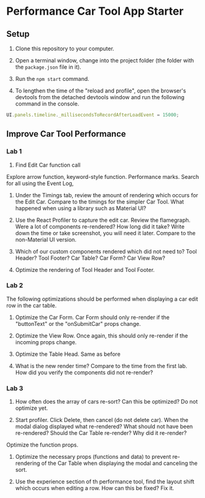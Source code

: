 # Performance Car Tool App Starter

## Setup

1. Clone this repository to your computer.

2. Open a terminal window, change into the project folder (the folder with the `package.json` file in it).

3. Run the `npm start` command.

4. To lengthen the time of the "reload and profile", open the browser's devtools from the detached devtools window and run the following command in the console.

```javascript
UI.panels.timeline._millisecondsToRecordAfterLoadEvent = 15000;
```

## Improve Car Tool Performance

### Lab 1

1. Find Edit Car function call

Explore arrow function, keyword-style function. Performance marks. Search for all using the Event Log,

1. Under the Timings tab, review the amount of rendering which occurs for the Edit Car. Compare to the timings for the simpler Car Tool. What happened when using a library such as Material UI?

1. Use the React Profiler to capture the edit car. Review the flamegraph. Were a lot of components re-rendered? How long did it take? Write down the time or take screenshot, you will need it later. Compare to the non-Material UI version.

1. Which of our custom components rendered which did not need to? Tool Header? Tool Footer? Car Table? Car Form? Car View Row?

1. Optimize the rendering of Tool Header and Tool Footer.

### Lab 2

The following optimizations should be performed when displaying a car edit row in the car table.

1. Optimize the Car Form. Car Form should only re-render if the "buttonText" or the "onSubmitCar" props change.

1. Optimize the View Row. Once again, this should only re-render if the incoming props change.

1. Optimize the Table Head. Same as before

1. What is the new render time? Compare to the time from the first lab. How did you verify the components did not re-render?

### Lab 3

1. How often does the array of cars re-sort? Can this be optimized? Do not optimize yet.

1. Start profiler. Click Delete, then cancel (do not delete car). When the modal dialog displayed what re-rendered? What should not have been re-rendered? Should the Car Table re-render? Why did it re-render?

Optimize the function props.

1. Optimize the necessary props (functions and data) to prevent re-rendering of the Car Table when displaying the modal and canceling the sort.

1. Use the experience section of th performance tool, find the layout shift which occurs when editing a row. How can this be fixed? Fix it.
